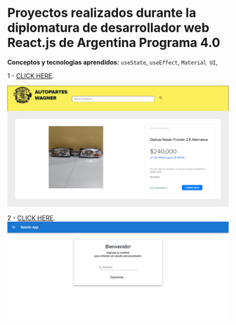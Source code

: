 # Proyectos realizados durante la diplomatura de desarrollador web React.js de Argentina Programa 4.0


**Conceptos y tecnologias aprendidos:** `useState`, `useEffect`, `Material UI`,

1 - 
[CLICK HERE](https://autoparteswagner.netlify.app).

![autipartes](autopartes.png)

2 -
[CLICK HERE](https://react-saludoapp.netlify.app).
![saludo](saludo.png)
